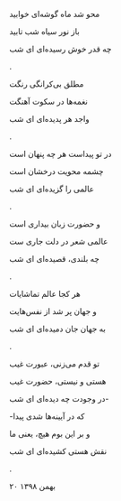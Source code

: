 <!--
.. title: ای شب
.. slug: ey_shab
.. date: 2020-02-09 22:34:55 UTC
.. tags: غزل, غزل‌واره 
.. category: 
.. link: 
.. description: 
.. type: text
-->

محو شد ماه گوشه‌ای خوابید

باز نور سیاه شب تابید

چه قدر خوش رسیده‌ای ای شب

.


مطلق بی‌کرانگی رنگت

نغمه‌ها در سکوت آهنگت

واجد هر پدیده‌ای ای شب

.


در تو پیداست هر چه پنهان است

چشمه محویت درخشان است

عالمی را گزیده‌ای ای شب

.


و حضورت زبان بیداری است

عالمی شعر در دلت جاری ست

چه بلندی، قصیده‌ای ای شب

.



هر کجا عالم تماشایات

و جهان پر شد از نفس‌هایت

به جهان جان دمیده‌ای ای شب

.


تو قدم می‌زنی، عبورت غیب

هستی و نیستی، حضورت غیب

در وجودت چه دیده‌ای ای شب-

-که در آیینه‌ها شدی پیدا

و بر این بوم هیچ، یعنی ما

نقش هستی کشیده‌ای ای شب

.


۲۰ بهمن ۱۳۹۸
